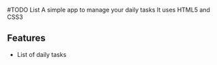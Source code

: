 #TODO List
A simple app to manage your daily tasks
It uses HTML5 and CSS3

## Features
* List of daily tasks